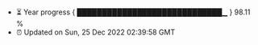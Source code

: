 - ⏳ Year progress { █████████████████████████████▁ } 98.11 %
- ⏰ Updated on Sun, 25 Dec 2022 02:39:58 GMT

